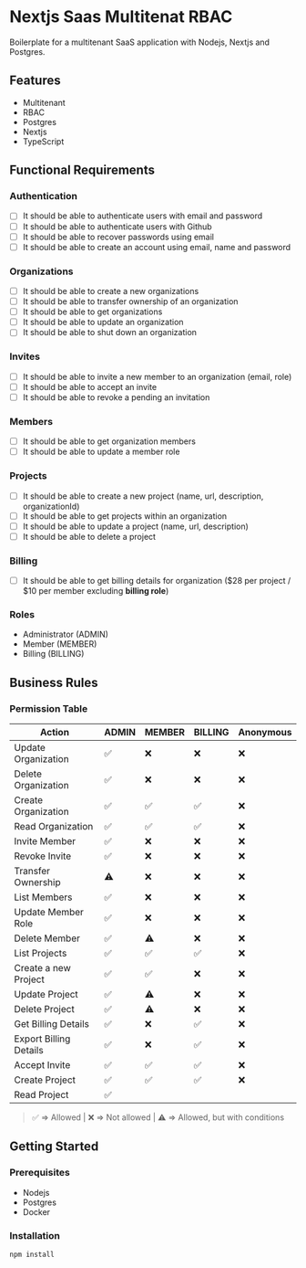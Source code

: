 # Nextjs Saas Multitenat RBAC

Boilerplate for a multitenant SaaS application with Nodejs, Nextjs and Postgres.

## Features

- Multitenant
- RBAC
- Postgres
- Nextjs
- TypeScript

## Functional Requirements

### Authentication

- [ ] It should be able to authenticate users with email and password
- [ ] It should be able to authenticate users with Github
- [ ] It should be able to recover passwords using email
- [ ] It should be able to create an account using email, name and password

### Organizations

- [ ] It should be able to create a new organizations
- [ ] It should be able to transfer ownership of an organization
- [ ] It should be able to get organizations
- [ ] It should be able to update an organization
- [ ] It should be able to shut down an organization

### Invites
- [ ] It should be able to invite a new member to an organization (email, role)
- [ ] It should be able to accept an invite
- [ ] It should be able to revoke a pending an invitation

### Members

- [ ] It should be able to get organization members
- [ ] It should be able to update a member role

### Projects

- [ ] It should be able to create a new project (name, url, description, organizationId)
- [ ] It should be able to get projects within an organization
- [ ] It should be able to update a project (name, url, description)
- [ ] It should be able to delete a project

### Billing

- [ ] It should be able to get billing details for organization ($28 per project / $10 per member excluding **billing role**)

### Roles

- Administrator (ADMIN)
- Member (MEMBER)
- Billing (BILLING)

## Business Rules

### Permission Table

| Action                 |  ADMIN  | MEMBER | BILLING | Anonymous |
| ---------------------- | ------ | ------- | -------- | ---------- |
| Update Organization    | ✅     | ❌      | ❌       | ❌         |
| Delete Organization    | ✅     | ❌      | ❌       | ❌         |
| Create Organization    | ✅     | ✅      | ✅       | ❌         |
| Read Organization      | ✅     | ✅      | ✅       | ❌         |
| Invite Member          | ✅     | ❌      | ❌       | ❌         |
| Revoke Invite          | ✅     | ❌      | ❌       | ❌         |
| Transfer Ownership     | ⚠️      | ❌      | ❌       | ❌         |
| List Members           | ✅     | ❌      | ❌       | ❌         |
| Update Member Role     | ✅     | ❌      | ❌       | ❌         |
| Delete Member          | ✅     | ⚠️       | ❌       | ❌         |
| List Projects          | ✅     | ✅      | ✅       | ❌         |
| Create a new Project   | ✅     | ✅      | ❌       | ❌         |
| Update Project         | ✅     | ⚠️      | ❌       | ❌         |
| Delete Project         | ✅     | ⚠️      | ❌       | ❌         |
| Get Billing Details    | ✅     | ❌      | ✅       | ❌         |
| Export Billing Details | ✅     | ❌      | ✅       | ❌         |
| Accept Invite          | ✅     | ✅      | ✅       | ❌         |
| Create Project         | ✅     | ✅      | ✅       | ❌         |
| Read Project           | ✅

> ✅ => Allowed | 
> ❌ => Not allowed | 
> ⚠️ => Allowed, but with conditions


## Getting Started

### Prerequisites

- Nodejs
- Postgres
- Docker

### Installation

```bash
npm install
```